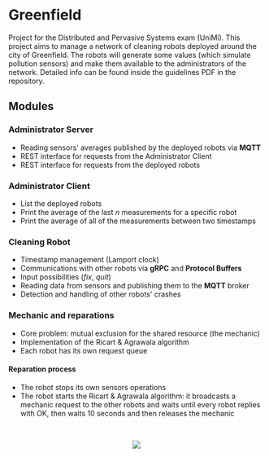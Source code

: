 
# Greenfield

Project for the Distributed and Pervasive Systems exam (UniMi).
This project aims to manage a network of cleaning robots deployed around the city of Greenfield. The robots will generate some values (which simulate pollution sensors) and make them available to the administrators of the network.
Detailed info can be found inside the guidelines PDF in the repository.

## Modules
### Administrator Server
- Reading sensors' averages published by the deployed robots via **MQTT**
- REST interface for requests from the Administrator Client
- REST interface for requests from the deployed robots

### Administrator Client
- List the deployed robots
- Print the average of the last *n* measurements for a specific robot
- Print the average of all of the measurements between two timestamps

### Cleaning Robot
 - Timestamp management (Lamport clock)
 - Communications with other robots via **gRPC** and **Protocol Buffers**
 - Input possibilities (*fix*, *quit*)
 - Reading data from sensors and publishing them to the **MQTT** broker
 - Detection and handling of other robots' crashes

### Mechanic and reparations
- Core problem: mutual exclusion for the shared resource (the mechanic)
- Implementation of the Ricart & Agrawala algorithm
- Each robot has its own request queue

#### Reparation process
- The robot stops its own sensors operations
- The robot starts the Ricart & Agrawala algorithm: it broadcasts a mechanic request to the other robots and waits until every robot replies with OK, then waits 10 seconds and then releases the mechanic

<br />

<p align="center"><img src="https://github.com/MestoloPomello/Greenfield/assets/26629154/89fa1dba-159e-43fb-a21e-dd25970e8773"/></p>


